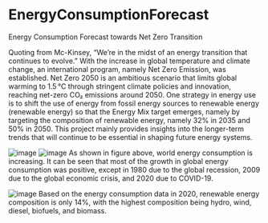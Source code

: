 # EnergyConsumptionForecast
Energy Consumption Forecast towards Net Zero Transition

Quoting from Mc-Kinsey, “We’re in the midst of an energy transition that continues to evolve.”
With the increase in global temperature and climate change, an international program, namely Net Zero Emission, was established. Net Zero 2050 is an ambitious scenario that limits global warming to 1.5 °C through stringent climate policies and innovation, reaching net-zero CO₂ emissions around 2050. One strategy in energy use is to shift the use of energy from fossil energy sources to renewable energy (renewable energy) so that the Energy Mix target emerges, namely by targeting the composition of renewable energy, namely 32% in 2035 and 50% in 2050. This project mainly provides insights into the longer-term trends that will continue to be essential in shaping future energy systems.

![image](https://user-images.githubusercontent.com/97785087/171768216-f4d64550-fee7-40bb-a537-ba31f1dc7cf0.png)
![image](https://user-images.githubusercontent.com/97785087/171768224-2d7e0be6-cf9f-405f-9b45-d7f9e32d660a.png)
As shown in figure above, world energy consumption is increasing. It can be seen that most of the growth in global energy consumption was positive, except in 1980 due to the global recession, 2009 due to the global economic crisis, and 2020 due to COVID-19.

![image](https://user-images.githubusercontent.com/97785087/171768296-5ef92359-aeca-406e-95b6-82f11af4b9ec.png)
Based on the energy consumption data in 2020, renewable energy composition is only 14%, with the highest composition being hydro, wind, diesel, biofuels, and biomass.
